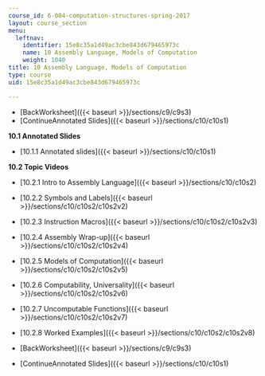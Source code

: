 ```yaml
---
course_id: 6-004-computation-structures-spring-2017
layout: course_section
menu:
  leftnav:
    identifier: 15e8c35a1d49ac3cbe843d679465973c
    name: 10 Assembly Language, Models of Computation
    weight: 1040
title: 10 Assembly Language, Models of Computation
type: course
uid: 15e8c35a1d49ac3cbe843d679465973c

---
```


*   [BackWorksheet]({{< baseurl >}}/sections/c9/c9s3)
*   [ContinueAnnotated Slides]({{< baseurl >}}/sections/c10/c10s1)

**10.1 Annotated Slides**

*   [10.1.1 Annotated slides]({{< baseurl >}}/sections/c10/c10s1)

**10.2 Topic Videos**

*   [10.2.1 Intro to Assembly Language]({{< baseurl >}}/sections/c10/c10s2)
*   [10.2.2 Symbols and Labels]({{< baseurl >}}/sections/c10/c10s2/c10s2v2)
*   [10.2.3 Instruction Macros]({{< baseurl >}}/sections/c10/c10s2/c10s2v3)
*   [10.2.4 Assembly Wrap-up]({{< baseurl >}}/sections/c10/c10s2/c10s2v4)
*   [10.2.5 Models of Computation]({{< baseurl >}}/sections/c10/c10s2/c10s2v5)
*   [10.2.6 Computability, Universality]({{< baseurl >}}/sections/c10/c10s2/c10s2v6)
*   [10.2.7 Uncomputable Functions]({{< baseurl >}}/sections/c10/c10s2/c10s2v7)
*   [10.2.8 Worked Examples]({{< baseurl >}}/sections/c10/c10s2/c10s2v8)

*   [BackWorksheet]({{< baseurl >}}/sections/c9/c9s3)
*   [ContinueAnnotated Slides]({{< baseurl >}}/sections/c10/c10s1)